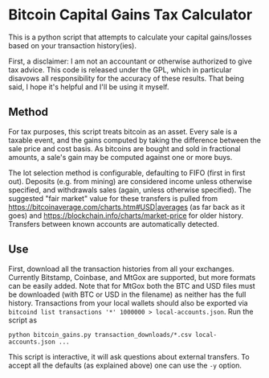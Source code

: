 Bitcoin Capital Gains Tax Calculator
====================================

This is a python script that attempts to calculate your capital gains/losses
based on your transaction history(ies).

First, a disclaimer: I am not an accountant or otherwise authorized to give tax advice.
This code is released under the GPL, which in particular disavows all responsibility for the accuracy of these results. That being said, I hope it's helpful and I'll be using it myself. 

Method
------

For tax purposes, this script treats bitcoin as an asset. Every sale is a taxable event, and the gains computed by taking the difference between the sale price and cost basis.  As bitcoins are bought and sold in fractional amounts, a sale's gain may be computed against one or more buys.

The lot selection method is configurable, defaulting to FIFO (first in first out).  Deposits (e.g. from mining) are considered income unless otherwise specified, and withdrawals sales (again, unless otherwise specified).
The suggested "fair market" value for these transfers is pulled from https://bitcoinaverage.com/charts.htm#USD|averages (as far back as it goes) and https://blockchain.info/charts/market-price for older history. 
Transfers between known accounts are automatically detected.

Use
---

First, download all the transaction histories from all your exchanges.  Currently Bitstamp, Coinbase, and MtGox are supported, but more formats can be easily added.  Note that for MtGox both the BTC and USD files must be downloaded (with BTC or USD in the filename) as neither has the full history.  Transactions from your local wallets should also be exported via `bitcoind list transactions '*' 1000000 > local-accounts.json`.  Run the script as

    python bitcoin_gains.py transaction_downloads/*.csv local-accounts.json ...

This script is interactive, it will ask questions about external transfers.  To accept all the defaults (as explained above) one can use the `-y` option.

